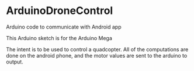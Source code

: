 # ArduinoDroneControl
Arduino code to communicate with Android app

This Arduino sketch is for the Arduino Mega

The intent is to be used to control a quadcopter. All of the computations are done on the android phone, and the motor values are sent to the arduino to output. 
